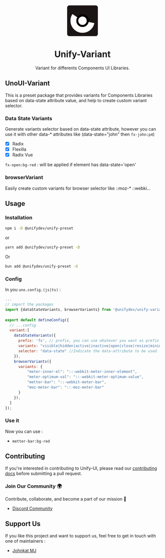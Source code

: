 <p align="center">
  <img src="./favicon-dark.png" style="width:100px;" />
  <h1 align="center">Unify-Variant</h1>
  <p align="center">Variant for differents Components UI Libraries.</p>
</p>


## UnoUI-Variant

This is a preset package that provides variants for Components Libraries based on data-state attribute value, and help to create custom variant selector.

### Data State Variants

Generate variants selector based on data-state attribute, however you can use it with other data-* attributes like (data-state="john" then `fx-john:p4`)

- [X] Radix
- [X] Flexilla
- [X] Radix Vue

`fx-open:bg-red` : will be applied if element has data-state='open'

### browserVariant

Easily create custom variants for browser selector like ::moz-* ::webki...


## Usage

### Installation 

```bash
npm i -D @unifydev/unify-preset
```
or
```bash
yarn add @unifydev/unify-preset -D
```
Or
```bash
bun add @unifydev/unify-preset -d
```

### Config

In you `uno.config.(js|ts)` :
```js
...
// import the packages
import {dataStateVariants, browserVariants} from '@unifydev/unify-variant'

export default defineConfig({
  // ...config
  variant:[
    dataStateVariants({
      prefix: 'fx', // prefix, you can use whatever you want as prefix
      variants: "visible|hidden|active|inactive|open|close|resize|minimize|maximaze", // indicate all values, those values will help to generate variant
      selector: "data-state" //Indicate the data-attribute to be used
    }),
    browserVariants({
      variants: {
          "meter-inner-el": "::-webkit-meter-inner-element",
          "meter-optimum-val": "::-webkit-meter-optimum-value",
          "metter-bar": "::-webkit-meter-bar",
          "moz-meter-bar": "::-moz-meter-bar"
      }
    }),
  ]
});

```


### Use it

Now you can use : 

- `metter-bar:bg-red`


## Contributing

If you're interested in contributing to Unify-UI, please read our [contributing docs](CONTRIBUTING.MD) before submitting a pull request.

### Join Our Community 🌍

Contribute, collaborate, and become a part of our mission 🚀
- [Discord Community](https://discord.gg/6VN6zTPZAy)

## Support Us

If you like this project and want to support us, feel free to get in touch with one of maintainers : 

- [Johnkat MJ](mailto:johnkatembue4@gmail.com)